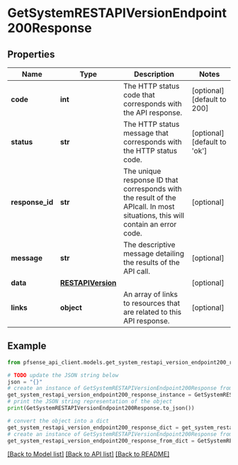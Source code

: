 # GetSystemRESTAPIVersionEndpoint200Response


## Properties

Name | Type | Description | Notes
------------ | ------------- | ------------- | -------------
**code** | **int** | The HTTP status code that corresponds with the API response. | [optional] [default to 200]
**status** | **str** | The HTTP status message that corresponds with the HTTP status code. | [optional] [default to 'ok']
**response_id** | **str** | The unique response ID that corresponds with the result of the APIcall. In most situations, this will contain an error code. | [optional] 
**message** | **str** | The descriptive message detailing the results of the API call. | [optional] 
**data** | [**RESTAPIVersion**](RESTAPIVersion.md) |  | [optional] 
**links** | **object** | An array of links to resources that are related to this API response. | [optional] 

## Example

```python
from pfsense_api_client.models.get_system_restapi_version_endpoint200_response import GetSystemRESTAPIVersionEndpoint200Response

# TODO update the JSON string below
json = "{}"
# create an instance of GetSystemRESTAPIVersionEndpoint200Response from a JSON string
get_system_restapi_version_endpoint200_response_instance = GetSystemRESTAPIVersionEndpoint200Response.from_json(json)
# print the JSON string representation of the object
print(GetSystemRESTAPIVersionEndpoint200Response.to_json())

# convert the object into a dict
get_system_restapi_version_endpoint200_response_dict = get_system_restapi_version_endpoint200_response_instance.to_dict()
# create an instance of GetSystemRESTAPIVersionEndpoint200Response from a dict
get_system_restapi_version_endpoint200_response_from_dict = GetSystemRESTAPIVersionEndpoint200Response.from_dict(get_system_restapi_version_endpoint200_response_dict)
```
[[Back to Model list]](../README.md#documentation-for-models) [[Back to API list]](../README.md#documentation-for-api-endpoints) [[Back to README]](../README.md)


